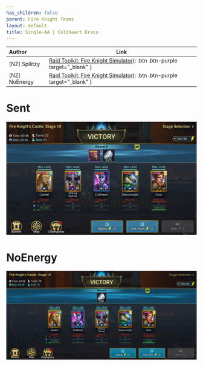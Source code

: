 ```yaml
---
has_children: false
parent: Fire Knight Teams
layout: default
title: Single-AA | Coldheart Draco
---
```


| Author | Link    |
|:-------|---------|
| [NZ] Spliitzy | [Raid Toolkit: Fire Knight Simulator](https://simulator.raidtoolkit.com/?n=SpliitzySingleAA&id=372182860669386833){: .btn .btn-purple target="_blank" } |
| [NZ] NoEnergy | [Raid Toolkit: Fire Knight Simulator](https://simulator.raidtoolkit.com/?n=NoEnergySingleAA&id=372183066735542353){: .btn .btn-purple target="_blank" } |


# Sent
![](/images/uploads/SingleAASent.png)

# NoEnergy
![](/images/uploads/SingleAANoEnergy.png)